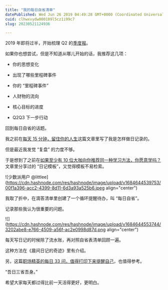 ```yaml
---
title: "我的每日自省清单"
datePublished: Wed Jun 26 2019 04:49:28 GMT+0000 (Coordinated Universal Time)
cuid: clhwxvydw000109l5cz1i99c7
slug: 20230521124936

---
```


2019 年即将过半，开始梳理 Q2 的[季度报](http://mp.weixin.qq.com/s?__biz=MzI3MzU5MDA1OQ==&mid=2247485463&idx=1&sn=0ad0c5c807513e369bacccea4586a4f7&chksm=eb21ba53dc563345275438552086691eae7eca69e64e26a193c3cb845188aa21095648dfa290&scene=21#wechat_redirect)。

如果你也想尝试，但是不知道从哪儿开始的话，我推荐这几项：

* 你的思想变化
    
* 出现了哪些里程碑事件
    
* 你的 “里程碑事件”
    
* 人财物的流向
    
* 核心目标的进度
    
* Q2Q3 下一步行动
    

回到每日自省的话题。

我之前在[每天 15 分钟，留住你的人生](http://mp.weixin.qq.com/s?__biz=MzI3MzU5MDA1OQ==&mid=2247485141&idx=1&sn=78ea70af72645dfd17f7d8fa7749c7b7&chksm=eb21b491dc563d87687a2423c12e6e10ad89d18e24fd4bb3b19b1aadfea23c303767526d553c&scene=21#wechat_redirect)这篇文章里写了我是怎样做日记录的。

但是最近我发觉 “复盘” 的力度不够。

于是想到了之前在[如果至少有 10 位大咖向你推荐同一种学习方法，你愿意学吗？](http://mp.weixin.qq.com/s?__biz=MzI3MzU5MDA1OQ==&mid=2247484873&idx=1&sn=b45dd7055fced2c82fbd73482814f94f&chksm=eb21b78ddc563e9b9566f248e8ddc8b665ff5eee22aac28a41a9d6b32f4e78a8a9a2d982ac78&scene=21#wechat_redirect)文章里分享过的 “日记模板”，又觉得模板不易检索。

![少数派用户 @littlee](https://cdn.hashnode.com/res/hashnode/image/upload/v1684644539753/00f1a396-acc2-4399-8d11-6d3a93a525b6.jpeg align="center")

我取了折中，在滴答清单里创建了一个循环提醒待办，叫 “每日自省”。

记录那些我认为很重要的问题。

![](https://cdn.hashnode.com/res/hashnode/image/upload/v1684644553744/3202abe8-e766-4509-a56f-ac2e0998d87d.png align="center")

每天写日记的时候除了流水账，再对照自省表清单回顾一遍。

这种方法在《晨间日记的奇迹》里有介绍。

另，这篇[职场精英的每日 33 问，值得打印下来提醒自己](https://mp.weixin.qq.com/s?__biz=MzI0ODIwMzgxOA==&mid=2651246897&idx=1&sn=cc1fd9272953f81a5830d217e18f3f44&chksm=f2562e74c521a7629cca8f18514e76738b29a1f882f9e6f23bbd5ecff8246cd956784720d2b7&mpshare=1&scene=21&srcid=110597AkGrBG9vyW4qkVRK6m#wechat_redirect)，也值得参考。

“吾日三省吾身。”

希望大家每天都过得比前一天活得更好，更明白。